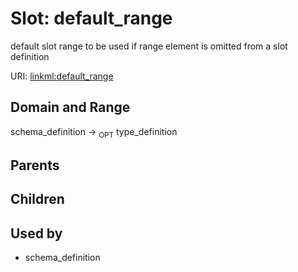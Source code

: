 
# Slot: default_range


default slot range to be used if range element is omitted from a slot definition

URI: [linkml:default_range](https://w3id.org/linkml/default_range)


## Domain and Range

schema_definition ->  <sub>OPT</sub>
 type_definition

## Parents


## Children


## Used by

 * schema_definition
